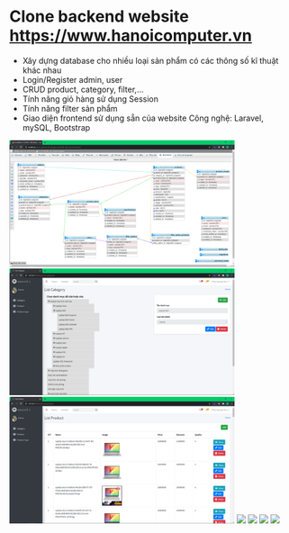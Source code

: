 # Clone backend website https://www.hanoicomputer.vn
* Xây dựng database cho nhiều loại sản phẩm có các thông số kĩ thuật khác nhau
* Login/Register admin, user
* CRUD product, category, filter,...
* Tính năng giỏ hàng sử dụng Session
* Tính năng filter sản phẩm
* Giao diện frontend sử dụng sẵn của website
Công nghệ: Laravel, mySQL, Bootstrap

<img src="https://github.com/hieuxc/laravel-hanoicomputer/blob/master/public/hnc/1.png" 
data-canonical-src="https://gyazo.com/eb5c5741b6a9a16c692170a41a49c858.png" width="400" />
<img src="https://github.com/hieuxc/laravel-hanoicomputer/blob/master/public/hnc/2.png" 
data-canonical-src="https://gyazo.com/eb5c5741b6a9a16c692170a41a49c858.png" width="400" />
<img src="https://github.com/hieuxc/laravel-hanoicomputer/blob/master/public/hnc/3.png" 
data-canonical-src="https://gyazo.com/eb5c5741b6a9a16c692170a41a49c858.png" width="400" />
<img src="https://github.com/hieuxc/laravel-hanoicomputer/blob/master/public/hnc/5ng" 
data-canonical-src="https://gyazo.com/eb5c5741b6a9a16c692170a41a49c858.png" width="400" />
<img src="https://github.com/hieuxc/laravel-hanoicomputer/blob/master/public/hnc/6png" 
data-canonical-src="https://gyazo.com/eb5c5741b6a9a16c692170a41a49c858.png" width="400" />
<img src="https://github.com/hieuxc/laravel-hanoicomputer/blob/master/public/hnc/7png" 
data-canonical-src="https://gyazo.com/eb5c5741b6a9a16c692170a41a49c858.png" width="400" />
<img src="https://github.com/hieuxc/laravel-hanoicomputer/blob/master/public/hnc/8png" 
data-canonical-src="https://gyazo.com/eb5c5741b6a9a16c692170a41a49c858.png" width="400" />
